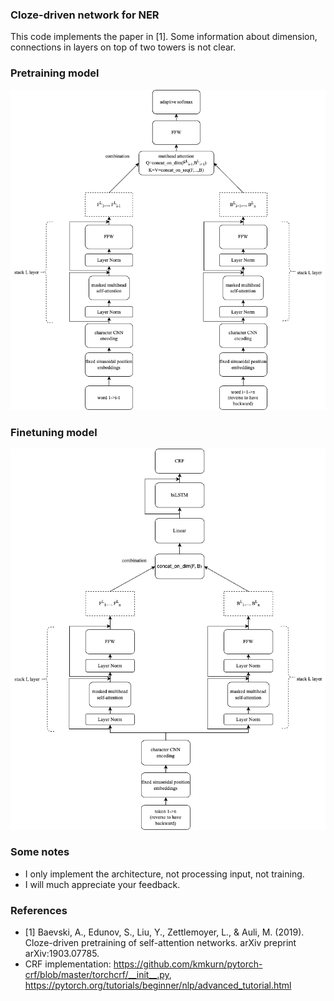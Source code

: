 ### Cloze-driven network for NER
This code implements the paper in [1]. Some information about dimension, connections in layers on top of two towers is not clear.

### Pretraining model
![](ner-pretrain.png)

### Finetuning model
![](ner-finetune.png)

### Some notes
* I only implement the architecture, not processing input, not training.
* I will much appreciate your feedback.

### References
* [1] Baevski, A., Edunov, S., Liu, Y., Zettlemoyer, L., & Auli, M. (2019). Cloze-driven pretraining of self-attention networks. arXiv preprint arXiv:1903.07785.
* CRF implementation: <https://github.com/kmkurn/pytorch-crf/blob/master/torchcrf/__init__.py>, <https://pytorch.org/tutorials/beginner/nlp/advanced_tutorial.html>
